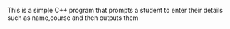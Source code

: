 This is a  simple C++ program that prompts a student to enter their details such as name,course and then outputs them
